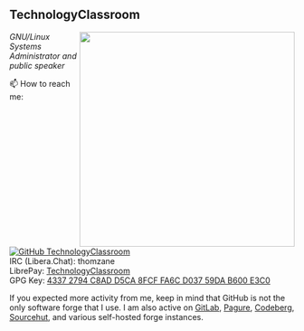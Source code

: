 <h2>TechnologyClassroom</h2>
<img align='right' src="https://github-readme-stats.vercel.app/api?username=TechnologyClassroom&show_icons=true&theme=dark" width="380">
<p><em>GNU/Linux Systems Administrator and public speaker</em></p>

📫 How to reach me:<br>
[![GitHub TechnologyClassroom](https://img.shields.io/github/followers/TechnologyClassroom?label=follow%20github&style=flat-square)](https://github.com/TechnologyClassroom)<br>
IRC (Libera.Chat): thomzane<br>
LibrePay: <a href="https://liberapay.com/technologyclassroom/">TechnologyClassroom</a><br>
GPG Key: <a href="https://pgp.mit.edu/pks/lookup?op=get&search=0x43372794C8ADD5CA8FCFFA6CD03759DAB600E3C0">4337 2794 C8AD D5CA 8FCF  FA6C D037 59DA B600 E3C0</a>
<!-- GitLab: <a href="https://gitlab.com/TechnologyClassroom">TechnologyClassroom</a><br> -->

If you expected more activity from me, keep in mind that GitHub is not the only software forge that I use. I am also active on [GitLab](https://gitlab.com/TechnologyClassroom), [Pagure](https://pagure.io/JShelter/webextension/), [Codeberg](https://codeberg.org/), [Sourcehut](https://sr.ht/), and various self-hosted forge instances.

<!--
**TechnologyClassroom/TechnologyClassroom** is a ✨ _special_ ✨ repository because its `README.md` (this file) appears on your GitHub profile.

Here are some ideas to get you started:

- 🔭 I’m currently working on ...
- 🌱 I’m currently learning ...
- 👯 I’m looking to collaborate on ...
- 🤔 I’m looking for help with ...
- 💬 Ask me about ...
- 📫 How to reach me: ...
- 😄 Pronouns: ...
- ⚡ Fun fact: ...
-->
